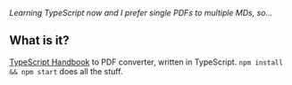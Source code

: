 _Learning TypeScript now and I prefer single PDFs to multiple MDs, so..._

## What is it?

[TypeScript Handbook](https://github.com/Microsoft/TypeScript-Handbook) to PDF converter, written in TypeScript. `npm install && npm start` does all the stuff.
